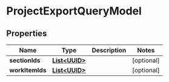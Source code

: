 # ProjectExportQueryModel

## Properties
Name | Type | Description | Notes
------------ | ------------- | ------------- | -------------
**sectionIds** | [**List&lt;UUID&gt;**](UUID.md) |  |  [optional]
**workItemIds** | [**List&lt;UUID&gt;**](UUID.md) |  |  [optional]
